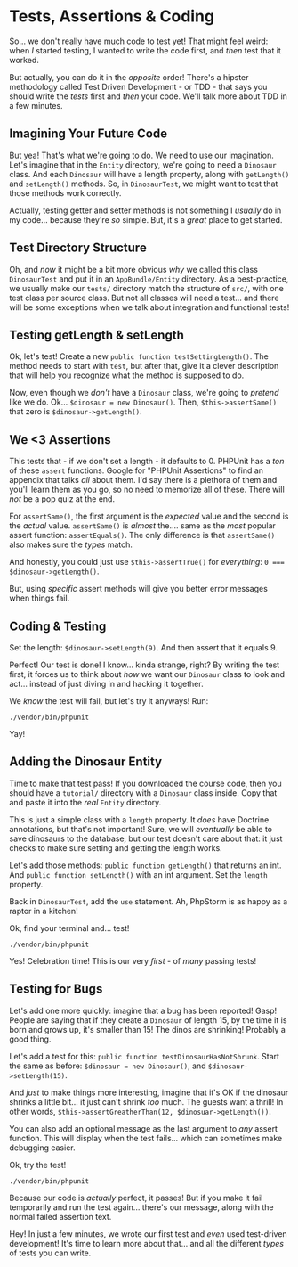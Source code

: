 # Tests, Assertions & Coding

So... we don't really have much code to test yet! That might feel weird: when *I*
started testing, I wanted to write the code first, and *then* test that it worked.

But actually, you can do it in the *opposite* order! There's a hipster methodology
called Test Driven Development - or TDD - that says you should write the *tests*
first and *then* your code. We'll talk more about TDD in a few minutes.

## Imagining Your Future Code

But yea! That's what we're going to do. We need to use our imagination. Let's
imagine that in the `Entity` directory, we're going to need a `Dinosaur` class.
And each `Dinosaur` will have a length property, along with `getLength()` and `setLength()`
methods. So, in `DinosaurTest`, we might want to test that those methods work
correctly.

Actually, testing getter and setter methods is not something I *usually* do in
my code... because they're *so* simple. But, it's a *great* place to get started.

## Test Directory Structure

Oh, and *now* it might be a bit more obvious *why* we called this class `DinosaurTest`
and put it in an `AppBundle/Entity` directory. As a best-practice, we usually make
our `tests/` directory match the structure of `src/`, with one test class per source
class. But not all classes will need a test... and there will be some exceptions when
we talk about integration and functional tests!

## Testing getLength & setLength

Ok, let's test! Create a new `public function testSettingLength()`. The method
needs to start with `test`, but after that, give it a clever description that will
help you recognize what the method is supposed to do.

Now, even though we *don't* have a `Dinosaur` class, we're going to *pretend* like
we do. Ok... `$dinosaur = new Dinosaur()`. Then, `$this->assertSame()` that zero
is `$dinosaur->getLength()`.

## We <3 Assertions

This tests that - if we don't set a length - it defaults to 0. PHPUnit has a *ton*
of these `assert` functions. Google for "PHPUnit Assertions" to find an appendix
that talks *all* about them. I'd say there is a plethora of them and you'll learn them
as you go, so no need to memorize all of these. There will *not* be a pop quiz at the
end.

For `assertSame()`, the first argument is the *expected* value and the second is
the *actual* value. `assertSame()` is *almost* the.... same as the *most* popular
assert function: `assertEquals()`. The only difference is that `assertSame()` also
makes sure the *types* match.

And honestly, you could just use `$this->assertTrue()` for *everything*:
`0 === $dinosaur->getLength()`.

But, using *specific* assert methods will give you better error messages when things
fail.

## Coding & Testing

Set the length: `$dinosaur->setLength(9)`. And then assert that it equals 9.

Perfect! Our test is done! I know... kinda strange, right? By writing the test first,
it forces us to think about *how* we want our `Dinosaur` class to look and act...
instead of just diving in and hacking it together.

We *know* the test will fail, but let's try it anyways! Run:

```terminal
./vendor/bin/phpunit
```

Yay!

## Adding the Dinosaur Entity

Time to make that test pass! If you downloaded the course code, then you should have
a `tutorial/` directory with a `Dinosaur` class inside. Copy that and paste it
into the *real* `Entity` directory.

This is just a simple class with a `length` property. It *does* have Doctrine annotations,
but that's not important! Sure, we will *eventually* be able to save dinosaurs to
the database, but our test doesn't care about that: it just checks to make sure
setting and getting the length works.

Let's add those methods: `public function getLength()` that returns an int. And
`public function setLength()` with an int argument. Set the `length` property.

Back in `DinosaurTest`, add the `use` statement. Ah, PhpStorm is as happy as a
raptor in a kitchen!

Ok, find your terminal and... test!

```terminal-silent
./vendor/bin/phpunit
```

Yes! Celebration time! This is our very *first* - of *many* passing tests!

## Testing for Bugs

Let's add one more quickly: imagine that a bug has been reported! Gasp! People are
saying that if they create a `Dinosaur` of length 15, by the time it is born and
grows up, it's smaller than 15! The dinos are shrinking! Probably a good thing.

Let's add a test for this: `public function testDinosaurHasNotShrunk`. Start the
same as before: `$dinosaur = new Dinosaur()`, and `$dinosaur->setLength(15)`.

And *just* to make things more interesting, imagine that it's OK if the dinosaur
shrinks a little bit... it just can't shrink *too* much. The guests want a thrill! 
In other words, `$this->assertGreatherThan(12, $dinosuar->getLength())`. 

You can also add an optional message as the last argument to *any* assert function.
This will display when the test fails... which can sometimes make debugging easier.

Ok, try the test!

```terminal-silent
./vendor/bin/phpunit
```

Because our code is *actually* perfect, it passes! But if you make it fail temporarily
and run the test again... there's our message, along with the normal failed assertion text.

Hey! In just a few minutes, we wrote our first test and *even* used test-driven
development! It's time to learn more about that... and all the different *types*
of tests you can write.
